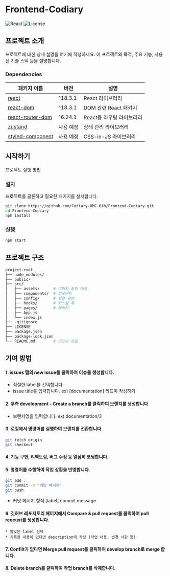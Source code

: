 # Frontend-Codiary

![React](https://img.shields.io/badge/React-18.3.1-blue)
![License](https://img.shields.io/badge/license-Apache2.0-green)

## 프로젝트 소개

프로젝트에 대한 상세 설명을 여기에 작성하세요. 이 프로젝트의 목적, 주요 기능, 사용된 기술 스택 등을 설명합니다.

### Dependencies

| 패키지 이름 | 버전 | 설명 |
|-------------|-------|------|
| [react](https://reactjs.org/) | ^18.3.1 | React 라이브러리 |
| [react-dom](https://reactjs.org/docs/react-dom.html) | ^18.3.1 | DOM 관련 React 패키지 |
| [react-router-dom](https://reactrouter.com/) | ^6.24.1 | React용 라우팅 라이브러리 |
| [zustand]() | 사용 예정 | 상태 관리 라이브러리 |
| [styled-component]() | 사용 예정 | CSS-in-JS 라이브러리 |

## 시작하기

프로젝트 실행 방법

### 설치

프로젝트를 클론하고 필요한 패키지를 설치합니다.

```bash
git clone https://github.com/Codiary-UMC-6th/Frontend-Codiary.git
cd Frontend-Codiary
npm install
```

### 실행

```bash
npm start
```

## 프로젝트 구조
```bash
project-root
├── node_modules/
├── public/
├── src/
│   ├── assets/      # 이미지 등의 애셋
│   ├── components/  # 컴포넌트
│   ├── config/      # 설정 관련
│   ├── hooks/       # 커스텀 훅
│   ├── pages/       # 페이지
│   ├── App.js
│   └── index.js
├── .gitignore       
├── LICENSE          
├── package.json     
├── package-lock.json
└── README.md        # 리드미 파일
```

## 기여 방법

#### 1. issues 탭의 new issue를 클릭하여 이슈를 생성합니다.
   * 적절한 label을 선택합니다.
   * issue title를 입력합니다.
      ex) [documentation] 리드미 작성하기 

#### 2. 우측 development - Create a branch를 클릭하여 브랜치를 생성합니다
   * 브랜치명을 입력합니다.
      ex) documentation/3

#### 3. 로컬에서 명령어를 실행하여 브랜치를 전환합니다.
```bash
git fetch origin
git checkout
```

#### 4. 기능 구현, 리팩토링, 버그 수정 등 열심히 코딩합니다.

#### 5. 명령어를 수행하여 작업 상황을 반영합니다.
```bash
git add .
git commit -m "커밋 메시지"
git push
```
   * 커밋 메시지 형식
      [label] commit message

#### 6. 깃허브 레포지토리 페이지에서 Compare & pull request를 클릭하여 pull reqeust를 생성합니다.
    * 알맞은 label 선택
    * 기록할 내용이 있다면 description에 작성 (작업 내용, 변경 사항 등)

#### 7. Confilt가 없다면 Merge pull request를 클릭하여 develop branch로 merge 합니다.

#### 8. Delete branch를 클릭하여 작업 branch를 삭제합니다.

